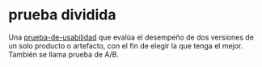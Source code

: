 # prueba dividida

Una [prueba-de-usabilidad](prueba-de-usabilidad.md) que evalúa el desempeño de dos versiones de un solo producto o artefacto, con el fin de elegir la que tenga el mejor. También se llama prueba de A/B.
